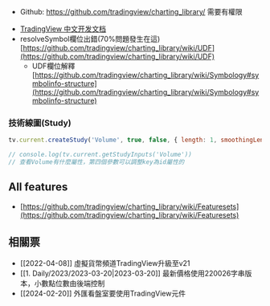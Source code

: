 
* Github: https://github.com/tradingview/charting_library/ 需要有權限
- [TradingView 中文开发文档](https://aitrade.ga/books/tradingview/)
- resolveSymbol欄位出錯(70%問題發生在這) [https://github.com/tradingview/charting_library/wiki/UDF](https://github.com/tradingview/charting_library/wiki/UDF)
    - UDF欄位解釋 [https://github.com/tradingview/charting_library/wiki/Symbology#symbolinfo-structure](https://github.com/tradingview/charting_library/wiki/Symbology#symbolinfo-structure)

### 技術線圖(Study)

```jsx
tv.current.createStudy('Volume', true, false, { length: 1, smoothingLength: 1 });

// console.log(tv.current.getStudyInputs('Volume')) 
// 查看Volume有什麼屬性，第四個參數可以調整key為id屬性的
```

## All features
- [https://github.com/tradingview/charting_library/wiki/Featuresets](https://github.com/tradingview/charting_library/wiki/Featuresets)


## 相關票
* [[2022-04-08]] 虛擬貨幣頻道TradingView升級至v21
* [[1. Daily/2023/2023-03-20|2023-03-20]] 最新價格使用220026字串版本，小數點位數由後端控制
* [[2024-02-20]] 外匯看盤室要使用TradingView元件